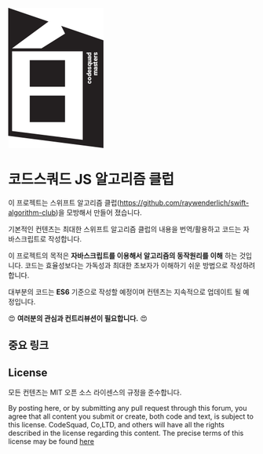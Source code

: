 ![Swift Algorithm Club](images/img_white.png)

# 코드스쿼드 JS 알고리즘 클럽

이 프로젝트는 스위프트 알고리즘 클럽(https://github.com/raywenderlich/swift-algorithm-club)을 모방해서 만들어 졌습니다.

기본적인 컨텐츠는 최대한 스위프트 알고리즘 클럽의 내용을 번역/활용하고 코드는 자바스크립트로 작성합니다.

이 프로젝트의 목적은 **자바스크립트를 이용해서 알고리즘의 동작원리를 이해** 하는 것입니다. 코드는 효율성보다는 가독성과 최대한 초보자가 이해하기 쉬운 방법으로 작성하려 합니다.

대부분의 코드는 **ES6** 기준으로 작성할 예정이며 컨텐츠는 지속적으로 업데이트 될 예정입니다.

:heart_eyes: **여러분의 관심과 컨트리뷰션이 필요합니다.** :heart_eyes:

## 중요 링크

## License

모든 컨텐츠는 MIT 오픈 소스 라이센스의 규정을 준수합니다. 

By posting here, or by submitting any pull request through this forum, you agree that all content you submit or create, both code and text, is subject to this license. CodeSquad, Co,LTD, and others will have all the rights described in the license regarding this content.  The precise terms of this license may be found [here](https://github.com/code-squad/js-algorithm-club/blob/master/LICENSE)

